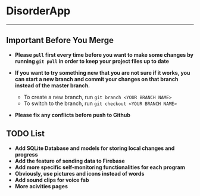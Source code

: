 # DisorderApp
---
## Important Before You Merge
* __Please `pull` first every time before you want to make some changes by running `git pull` in order to keep your project files up to date__

* __If you want to try something new that you are not sure if it works, you can start a new branch and commit your changes on that branch instead of the master branch.__
  * To create a new branch, run `git branch <YOUR BRANCH NAME>`
  * To switch to the branch, run `git checkout <YOUR BRANCH NAME>`

* __Please fix any conflicts before push to Github__

## TODO List
* __Add SQLite Database and models for storing local changes and progress__
* __Add the feature of sending data to Firebase__
* __Add more specific self-monitoring functionalities for each program__
* __Obviously, use pictures and icons instead of words__
* __Add sound clips for voice fab__
* __More acivities pages__
